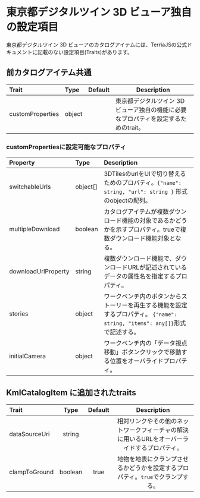 # 東京都デジタルツイン 3D ビューア独自の設定項目

東京都デジタルツイン 3D ビューアのカタログアイテムには、TerriaJSの公式ドキュメントに記載のない設定項目(Traits)があります。

## 前カタログアイテム共通

| Trait            | Type   | Default | Description                                                                         |
| :--------------- | :----- | :------ | ----------------------------------------------------------------------------------- |
| customProperties | object |         | 東京都デジタルツイン 3D ビューア独自の機能に必要なプロパティを設定するためのtrait。 |

### customPropertiesに設定可能なプロパティ
| Property            | Type     | Description                                                                                                                 |
| :------------------ | :------- | :-------------------------------------------------------------------------------------------------------------------------- |
| switchableUrls      | object[] | 3DTilesのurlをUIで切り替えるためのプロパティ。`{"name": string, "url": string }` 形式のobjectの配列。                       |
| multipleDownload    | boolean  | カタログアイテムが複数ダウンロード機能の対象であるかどうかを示すプロパティ。trueで複数ダウンロード機能対象となる。          |
| downloadUrlProperty | string   | 複数ダウンロード機能で、ダウンロードURLが記述されているデータの属性名を指定するプロパティ。                                 |
| stories             | object   | ワークベンチ内のボタンからストーリーを再生する機能を設定するプロパティ。 `{"name": string, "items": any[]}`形式で記述する。 |
| initialCamera       | object   | ワークベンチ内の「データ視点移動」ボタンクリックで移動する位置をオーバライドプロパティ。                              |

## KmlCatalogItem に追加されたtraits
| Trait         |  Type   | Default |                                         Description                                         |
| :------------ | :-----: | :-----: | :-----------------------------------------------------------------------------------------: |
| dataSourceUri | string  |         | 相対リンクやその他のネットワークフィーチャの解決に用いるURLをオーバーライドするプロパティ。 |
| clampToGround | boolean |  true   |       地物を地表にクランプさせるかどうかを設定するプロパティ。`true`でクランプする。        |








